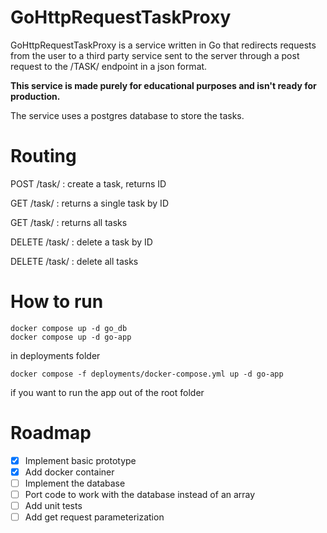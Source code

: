 # GoHttpRequestTaskProxy

GoHttpRequestTaskProxy is a service written in Go that redirects requests from the user to a third party service sent to the server through a post request to the /TASK/ endpoint in a json format.

<b>This service is made purely for educational purposes and isn't ready for production. </b>

The service uses a postgres database to store the tasks.

# Routing

POST   /task/              :  create a task, returns ID

GET    /task/<taskid>      :  returns a single task by ID

GET    /task/              :  returns all tasks

DELETE /task/<taskid>      :  delete a task by ID

DELETE /task/			   :  delete all tasks

# How to run

    docker compose up -d go_db
    docker compose up -d go-app

in deployments folder

    docker compose -f deployments/docker-compose.yml up -d go-app

if you  want to run the app out of the root folder

# Roadmap

- [X] Implement basic prototype
- [X] Add docker container
- [ ] Implement the database
- [ ] Port code to work with the database instead of an array
- [ ] Add unit tests
- [ ] Add get request parameterization
